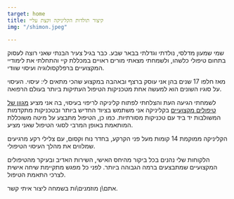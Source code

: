 ```yaml
---
target: home
title: קיצור תולדות הקליניקה וקצת עליי
img: "/shimon.jpeg"

---
```

שמי שמעון מדלסי, נולדתי וגדלתי בבאר שבע. כבר בגיל צעיר הבנתי שאני רוצה לעסוק בתחום טיפולי כלשהו, ולשמחתי מצאתי מורים ראויים במכללת קיי והתחלתי את לימודיי המקצועיים ברפלקסולוגיה ועיסוי שוודי.

מאז חלפו 17 שנים בהן אני עוסק ברצף ובאהבה במקצוע שהכי מתאים לי: עיסוי. העיסוי על סוגיו השונים הוא למעשה אחת מטכניקות הטיפול העתיקות ביותר בעולם הרפואה.

לשמחתי הגיעה העת והצלחתי לפתוח קליניקה לריפוי בעיסוי, בה אני מציע [מגוון של טיפולים מקצועיים](treatment-menu "תפריט הטיפולים המלא")
בקליניקה אני משתמש בציוד החדיש ביותר ובטכניקות מתקדמות המשולבות יד ביד עם טכניקות מסורתיות.
כמו כן, הטיפול מתבצע על מיטה משוכללת המותאמת באופן המרבי לסוגי הטיפול שאני מציע.

הקליניקה ממוקמת 14 קומות מעל פני הקרקע, בחדר נוח וקסום, עם צלילי רקע מרגיעים שמלווים את מהלך העיסוי הטיפולי.

הלקוחות שלי נהנים בכל ביקור מהיחס האישי, השירות האדיב ובעיקר מהטיפולים המקצועיים שמתבצעים ברמה הגבוהה ביותר. לפני כל מפגש מתקיימת שיחה אישית לצרכי התאמת הטיפול.

אתם\\ן מוזמנים\\ות בשמחה ליצור איתי קשר.